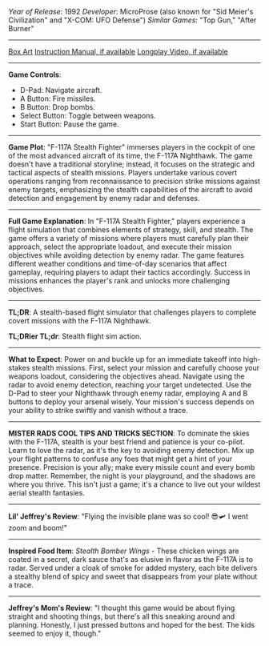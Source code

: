 *Year of Release*: 1992
*Developer*: MicroProse (also known for "Sid Meier's Civilization" and "X-COM: UFO Defense")
*Similar Games*: "Top Gun," "After Burner"

---
[Box Art](https://www.google.com/search?newwindow=1&sca_esv=171a28ce0fc58a51&q=NES+Game+Box+Art+F-117a+Stealth+Fighter&uds=AMwkrPvg5PKm_dNhMKTbEqnEKe3-6XxiOpNFjFnlqxFDMqlwhD6DPVRAm9-_1gPBbxy9DIo_-S5UzNiyucG_Gr6nVqbvCtLly5uEc6a3pXEPsUbauYHkPixzlqsDC7Hx8tvooks1KEQd&udm=2&sa=X&ved=2ahUKEwi1r5fThMWEAxVsGtAFHU9IDJYQtKgLegQIDBAB&biw=1536&bih=714&dpr=1.25) 
[Instruction Manual, if available](https://www.google.com/search?q=NES+Instruction+Manual+F-117a+Stealth+Fighter)
[Longplay Video, if available](https://www.youtube.com/results?search_query=nes+full+longplay+F-117a+Stealth+Fighter)

- - -
**Game Controls**:
- D-Pad: Navigate aircraft.
- A Button: Fire missiles.
- B Button: Drop bombs.
- Select Button: Toggle between weapons.
- Start Button: Pause the game.

- - -
**Game Plot**: "F-117A Stealth Fighter" immerses players in the cockpit of one of the most advanced aircraft of its time, the F-117A Nighthawk. The game doesn't have a traditional storyline; instead, it focuses on the strategic and tactical aspects of stealth missions. Players undertake various covert operations ranging from reconnaissance to precision strike missions against enemy targets, emphasizing the stealth capabilities of the aircraft to avoid detection and engagement by enemy radar and defenses.

- - -
**Full Game Explanation**: In "F-117A Stealth Fighter," players experience a flight simulation that combines elements of strategy, skill, and stealth. The game offers a variety of missions where players must carefully plan their approach, select the appropriate loadout, and execute their mission objectives while avoiding detection by enemy radar. The game features different weather conditions and time-of-day scenarios that affect gameplay, requiring players to adapt their tactics accordingly. Success in missions enhances the player's rank and unlocks more challenging objectives.

- - -
**TL;DR**: A stealth-based flight simulator that challenges players to complete covert missions with the F-117A Nighthawk.

**TL;DRier TL;dr**: Stealth flight sim action.

- - -
**What to Expect**: Power on and buckle up for an immediate takeoff into high-stakes stealth missions. First, select your mission and carefully choose your weapons loadout, considering the objectives ahead. Navigate using the radar to avoid enemy detection, reaching your target undetected. Use the D-Pad to steer your Nighthawk through enemy radar, employing A and B buttons to deploy your arsenal wisely. Your mission's success depends on your ability to strike swiftly and vanish without a trace.

---

**MISTER RADS COOL TIPS AND TRICKS SECTION**: To dominate the skies with the F-117A, stealth is your best friend and patience is your co-pilot. Learn to love the radar, as it's the key to avoiding enemy detection. Mix up your flight patterns to confuse any foes that might get a hint of your presence. Precision is your ally; make every missile count and every bomb drop matter. Remember, the night is your playground, and the shadows are where you thrive. This isn't just a game; it's a chance to live out your wildest aerial stealth fantasies.

---
**Lil' Jeffrey's Review**: "Flying the invisible plane was so cool! 😎🛩️ I went zoom and boom!"

---
**Inspired Food Item**: *Stealth Bomber Wings* - These chicken wings are coated in a secret, dark sauce that's as elusive in flavor as the F-117A is to radar. Served under a cloak of smoke for added mystery, each bite delivers a stealthy blend of spicy and sweet that disappears from your plate without a trace.

---

**Jeffrey's Mom's Review**: "I thought this game would be about flying straight and shooting things, but there's all this sneaking around and planning. Honestly, I just pressed buttons and hoped for the best. The kids seemed to enjoy it, though."